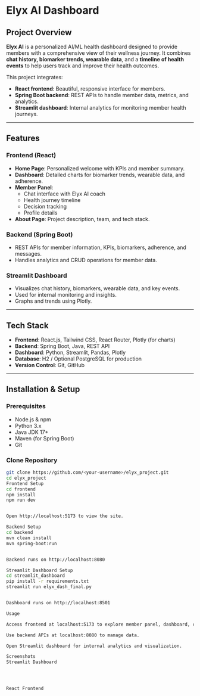 # Elyx AI Dashboard

## Project Overview
**Elyx AI** is a personalized AI/ML health dashboard designed to provide members with a comprehensive view of their wellness journey. It combines **chat history, biomarker trends, wearable data**, and a **timeline of health events** to help users track and improve their health outcomes.

This project integrates:

- **React frontend**: Beautiful, responsive interface for members.
- **Spring Boot backend**: REST APIs to handle member data, metrics, and analytics.
- **Streamlit dashboard**: Internal analytics for monitoring member health journeys.

---

## Features

### Frontend (React)
- **Home Page**: Personalized welcome with KPIs and member summary.
- **Dashboard**: Detailed charts for biomarker trends, wearable data, and adherence.
- **Member Panel**:
  - Chat interface with Elyx AI coach
  - Health journey timeline
  - Decision tracking
  - Profile details
- **About Page**: Project description, team, and tech stack.

### Backend (Spring Boot)
- REST APIs for member information, KPIs, biomarkers, adherence, and messages.
- Handles analytics and CRUD operations for member data.

### Streamlit Dashboard
- Visualizes chat history, biomarkers, wearable data, and key events.
- Used for internal monitoring and insights.
- Graphs and trends using Plotly.

---

## Tech Stack
- **Frontend**: React.js, Tailwind CSS, React Router, Plotly (for charts)
- **Backend**: Spring Boot, Java, REST API
- **Dashboard**: Python, Streamlit, Pandas, Plotly
- **Database**: H2 / Optional PostgreSQL for production
- **Version Control**: Git, GitHub

---

## Installation & Setup

### Prerequisites
- Node.js & npm
- Python 3.x
- Java JDK 17+
- Maven (for Spring Boot)
- Git

### Clone Repository
```bash
git clone https://github.com/<your-username>/elyx_project.git
cd elyx_project
Frontend Setup
cd frontend
npm install
npm run dev


Open http://localhost:5173 to view the site.

Backend Setup
cd backend
mvn clean install
mvn spring-boot:run


Backend runs on http://localhost:8080

Streamlit Dashboard Setup
cd streamlit_dashboard
pip install -r requirements.txt
streamlit run elyx_dash_final.py


Dashboard runs on http://localhost:8501

Usage

Access frontend at localhost:5173 to explore member panel, dashboard, chat, and profile.

Use backend APIs at localhost:8080 to manage data.

Open Streamlit dashboard for internal analytics and visualization.

Screenshots
Streamlit Dashboard




React Frontend



